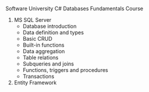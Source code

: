Software University
C# Databases Fundamentals Course

1. MS SQL Server
   - Database introduction
   - Data definition and types
   - Basic CRUD
   - Built-in functions
   - Data aggregation
   - Table relations
   - Subqueries and joins
   - Functions, triggers and procedures
   - Transactions
2. Entity Framework